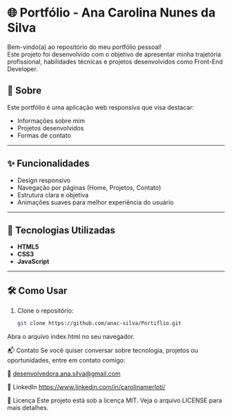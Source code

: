 # 🌐 Portfólio - Ana Carolina Nunes da Silva

Bem-vindo(a) ao repositório do meu portfólio pessoal!  
Este projeto foi desenvolvido com o objetivo de apresentar minha trajetória profissional, habilidades técnicas e projetos desenvolvidos como Front-End Developer.

## 📌 Sobre

Este portfólio é uma aplicação web responsiva que visa destacar:

- Informações sobre mim
- Projetos desenvolvidos
- Formas de contato

---

## ✨ Funcionalidades

- Design responsivo
- Navegação por páginas (Home, Projetos, Contato)
- Estrutura clara e objetiva
- Animações suaves para melhor experiência do usuário

---

## 🚀 Tecnologias Utilizadas

- **HTML5**
- **CSS3**
- **JavaScript**

---

## 🛠️ Como Usar

1. Clone o repositório:
   ```bash
   git clone https://github.com/anac-silva/Portiflio.git
Abra o arquivo index.html no seu navegador.

📬 Contato
Se você quiser conversar sobre tecnologia, projetos ou oportunidades, entre em contato comigo:

📧 desenvolvedora.ana.silva@gmail.com

💼 LinkedIn https://www.linkedin.com/in/carolinamerloti/

📝 Licença
Este projeto está sob a licença MIT. Veja o arquivo LICENSE para mais detalhes.
